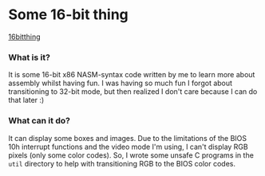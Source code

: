# Some 16-bit thing

[16bitthing](./imgs/16bitthing.png)

### What is it?

It is some 16-bit x86 NASM-syntax code written by me to learn more about assembly whilst having fun. I was having so much fun I forgot about transitioning to 32-bit mode, but then realized I don't care because I can do that later :)

### What can it do?

It can display some boxes and images. Due to the limitations of the BIOS 10h interrupt functions and the video mode I'm using, I can't display RGB pixels (only some color codes). So, I wrote some unsafe C programs in the `util` directory to help with transitioning RGB to the BIOS color codes.